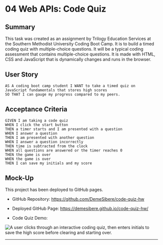 # 04 Web APIs: Code Quiz

## Summary

This task was created as an assignment by Trilogy Education Services at the 
Southern Methodist University Coding Boot Camp. It is to build a timed coding quiz with multiple-choice
questions. It will be a typical coding assessment that contains multiple-choice questions. 
It is made with HTML, CSS and JavaScript that is dynamically changes and runs in the browser.


## User Story

```
AS A coding boot camp student I WANT to take a timed quiz on JavaScript fundamentals that stores high scores
SO THAT I can gauge my progress compared to my peers.
```

## Acceptance Criteria

```
GIVEN I am taking a code quiz
WHEN I click the start button
THEN a timer starts and I am presented with a question
WHEN I answer a question
THEN I am presented with another question
WHEN I answer a question incorrectly
THEN time is subtracted from the clock
WHEN all questions are answered or the timer reaches 0
THEN the game is over
WHEN the game is over
THEN I can save my initials and my score
```

## Mock-Up


This project has been deployed to GitHub pages.

* GitHub Repository:
   https://github.com/DemeSibere/code-quiz-hw

* Deployed GitHub Page:
   https://demesibere.github.io/code-quiz-hw/

* Code Quiz Demo:

![A user clicks through an interactive coding quiz, then enters initials to save the high score before clearing and starting over.](./assets/codedemo.gif)


---